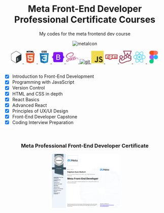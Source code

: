 <div align="center">
<h1>Meta Front-End Developer Professional Certificate Courses</h1>
<p>My codes for the meta frontend dev course<p>
<img src="https://github.com/dkbozkurt/META_FrontEndDev/blob/main/MetaIcon.png" alt="metaIcon"/>

<a href="https://www.gnu.org/software/bash/" target="_blank" rel="noreferrer"> <img src="https://github.com/devicons/devicon/blob/master/icons/bash/bash-original.svg" alt="bash" width="40" height="40"/> </a> 
<a href="https://www.w3.org/html/" target="_blank" rel="noreferrer"> <img src="https://raw.githubusercontent.com/devicons/devicon/master/icons/html5/html5-original-wordmark.svg" alt="html5" width="40" height="40"/> </a>
<a href="https://www.w3schools.com/css/" target="_blank" rel="noreferrer"> <img src="https://raw.githubusercontent.com/devicons/devicon/master/icons/css3/css3-original-wordmark.svg" alt="css3" width="40" height="40"/> </a> 
<a href="https://getbootstrap.com/" target="_blank" rel="noreferrer"> <img src="https://raw.githubusercontent.com/devicons/devicon/master/icons/bootstrap/bootstrap-original.svg" alt="bootstrap" width="40" height="40"/> </a> 
<a href="https://sass-lang.com/" target="blank" rel="noreferrer"> <img src="https://github.com/devicons/devicon/blob/master/icons/sass/sass-original.svg" alt="sass" width="40" height="40"/> </a>
<a href="https://git-scm.com/" target="_blank" rel="noreferrer"> <img src="https://www.vectorlogo.zone/logos/git-scm/git-scm-icon.svg" alt="git" width="40" height="40"/> </a> 
<a href="https://developer.mozilla.org/en-US/docs/Web/JavaScript" target="_blank" rel="noreferrer"> <img src="https://raw.githubusercontent.com/devicons/devicon/master/icons/javascript/javascript-original.svg" alt="javascript" width="40" height="40"/> </a> 
<a href="https://www.npmjs.com/" target="_blank" rel="noreferrer"> <img src="https://github.com/devicons/devicon/blob/master/icons/npm/npm-original-wordmark.svg" alt="npm" width="40" height="40"/> </a>
<a href="https://jestjs.io/" target="blank" rel="noreferrer"> <img src="https://github.com/devicons/devicon/blob/master/icons/jest/jest-plain.svg" alt="jest" width="40" height="40"/> </a>
<a href="https://react.dev/" target="_blank" rel="noreferrer"> <img src="https://raw.githubusercontent.com/devicons/devicon/master/icons/react/react-original.svg" alt="react" width="40" height="40"/> </a> 
<a href="https://www.figma.com/" target="_blank" rel="noreferrer"> <img src="https://raw.githubusercontent.com/devicons/devicon/master/icons/figma/figma-original.svg" alt="figma" width="40" height="40"/> </a> 
<br>
</div>

<div align="left">

## [](https://www.coursera.org/professional-certificates/meta-front-end-developer)
* [X] Introduction to Front-End Development
* [X] Programming with JavaScript
* [X] Version Control
* [X] HTML and CSS in depth
* [X] React Basics
* [X] Advanced React
* [X] Principles of UX/UI Design
* [X] Front-End Developer Capstone
* [X] Coding Interview Preparation

<br>
<div align="center">
<h3> Meta Professional Front-End Developer Certificate</h3>
<a href="https://coursera.org/share/8de203152b1b9fd601db93eb793cad1e" target="_blank" rel="noreferrer"> <img src="https://github.com/dkbozkurt/META_FrontEndDevelopment/blob/main/META_Meta_Professional_Front-End_Developer_Certificate-ZQWSFAN3GFJK-1.png" alt="certificate" width="220" height="170"/> </a>
</div>
